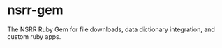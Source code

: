 nsrr-gem
========

The NSRR Ruby Gem for file downloads, data dictionary integration, and custom ruby apps.
